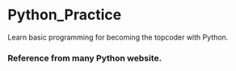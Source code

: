 # Python_Practice
Learn basic programming for becoming the topcoder with Python.
### Reference from many Python website.
